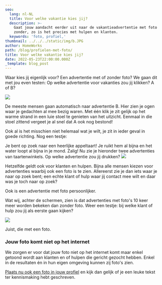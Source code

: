 ```yaml
---
seo:
  lang: nl-NL
  title: Voor welke vakantie kies jij?
  description: >-
    Gaat jouw aandacht eerder uit naar de vakantieadvertentie met foto's of
    zonder, zo is het precies met hulpen en klanten.
  keywords: 'foto, profiel,'
thumbnail: ../../../static/img/b.JPG
author: HomeWorks
path: /blog/profielen-met-foto/
title: Voor welke vakantie kies jij?
date: 2022-05-23T22:00:00.000Z
_template: blog_post
---
```




Waar kies jij eigenlijk voor? Een advertentie met of zonder foto? We gaan dit met jou even testen: Op welke advertentie voor vakanties zou jij klikken? A of B?

![](/keuzevakantie.JPG)

De meeste mensen gaan automatisch naar advertentie B. Hier zien je ogen waar je gedachten al mee bezig waren. Met één klik je zit gelijk op het warme strand in een luie stoel te genieten van het uitzicht. Eenmaal in die stoel zittend vergeet je al snel dat A ook nog bestond!

Ook al is het misschien niet helemaal wat je wilt, je zit in ieder geval in goede richting. Nog een testje:

Je bent op zoek naar een heerlijke appeltaart! Je ruikt hem al bijna en het water loopt al bijna in je mond. Zalig! Nu zie je hieronder twee advertenties van taartenwinkels. Op welke advertentie zou jij drukken? ![](/keuzetaart.JPG)

Hetzelfde geldt ook voor klanten en hulpen. Bijna alle mensen kiezen voor advertenties waarbij ook een foto is te zien. Allereerst zie je dan iets waar je naar op zoek bent; een echte klant of hulp waar jij contact mee wilt en daar was je toch naar op zoek?

Ook is een advertentie met foto persoonlijker.

Wat wij, achter de schermen, zien is dat advertenties met foto's 10 keer meer worden bekeken dan zonder foto. Weer een testje: bij welke klant of hulp zou jij als eerste gaan kijken?

![](/keuzehulp.JPG)

Juist, die met een foto.

### Jouw foto komt niet op het internet

We zorgen er voor dat jouw foto niet op het internet komt maar enkel getoond wordt aan klanten en of hulpen die gericht gezocht hebben. Enkel in de resultaten én in hun eigen omgeving kunnen zij foto's zien.

[Plaats nu ook een foto in jouw profiel](https://mijn.homeworks.nl/account "Plaats foto in jouw profiel") en kijk dan gelijk of je een leuke tekst ter kennismaking hebt geschreven.
